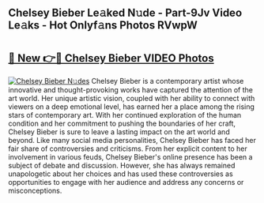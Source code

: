 ## Chelsey Bieber Le𝚊ked N𝚞de - Part-9Jv Video Le𝚊ks - Hot Onlyf𝚊ns Photos RVwpW

# <h2><a href="http://ab62086.deff.icu/?id=Chelsey+Bieber">🔗 New 👉🔴 Chelsey Bieber VIDEO Photos</a></h2>

[![Chelsey Bieber N𝚞des](https://i.imgur.com/rIISA9y.gif)](http://ab62086.deff.icu/?id=Chelsey+Bieber)
Chelsey Bieber is a contemporary artist whose innovative and thought-provoking works have captured the attention of the art world. Her unique artistic vision, coupled with her ability to connect with viewers on a deep emotional level, has earned her a place among the rising stars of contemporary art. With her continued exploration of the human condition and her commitment to pushing the boundaries of her craft, Chelsey Bieber is sure to leave a lasting impact on the art world and beyond. Like many social media personalities, Chelsey Bieber has faced her fair share of controversies and criticisms. From her explicit content to her involvement in various feuds, Chelsey Bieber's online presence has been a subject of debate and discussion. However, she has always remained unapologetic about her choices and has used these controversies as opportunities to engage with her audience and address any concerns or misconceptions.
